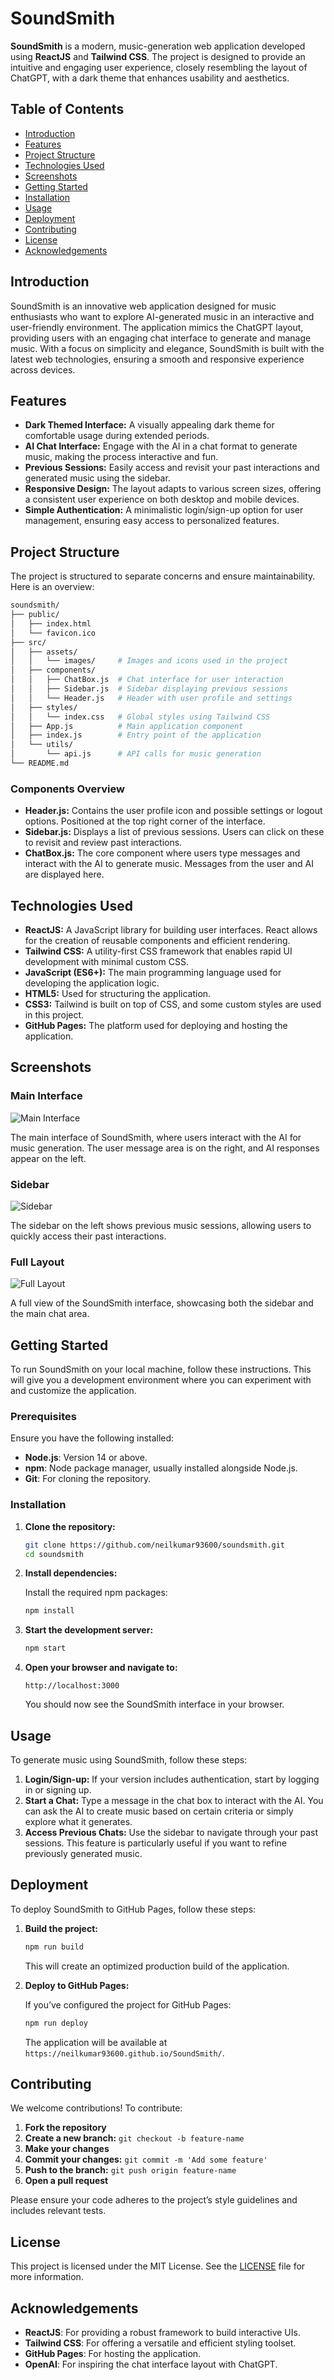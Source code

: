 # SoundSmith

**SoundSmith** is a modern, music-generation web application developed using **ReactJS** and **Tailwind CSS**. The project is designed to provide an intuitive and engaging user experience, closely resembling the layout of ChatGPT, with a dark theme that enhances usability and aesthetics.

## Table of Contents

- [Introduction](#introduction)
- [Features](#features)
- [Project Structure](#project-structure)
- [Technologies Used](#technologies-used)
- [Screenshots](#screenshots)
- [Getting Started](#getting-started)
- [Installation](#installation)
- [Usage](#usage)
- [Deployment](#deployment)
- [Contributing](#contributing)
- [License](#license)
- [Acknowledgements](#acknowledgements)

## Introduction

SoundSmith is an innovative web application designed for music enthusiasts who want to explore AI-generated music in an interactive and user-friendly environment. The application mimics the ChatGPT layout, providing users with an engaging chat interface to generate and manage music. With a focus on simplicity and elegance, SoundSmith is built with the latest web technologies, ensuring a smooth and responsive experience across devices.

## Features

- **Dark Themed Interface:** A visually appealing dark theme for comfortable usage during extended periods.
- **AI Chat Interface:** Engage with the AI in a chat format to generate music, making the process interactive and fun.
- **Previous Sessions:** Easily access and revisit your past interactions and generated music using the sidebar.
- **Responsive Design:** The layout adapts to various screen sizes, offering a consistent user experience on both desktop and mobile devices.
- **Simple Authentication:** A minimalistic login/sign-up option for user management, ensuring easy access to personalized features.

## Project Structure

The project is structured to separate concerns and ensure maintainability. Here is an overview:

```bash
soundsmith/
├── public/
│   ├── index.html
│   └── favicon.ico
├── src/
│   ├── assets/
│   │   └── images/     # Images and icons used in the project
│   ├── components/
│   │   ├── ChatBox.js  # Chat interface for user interaction
│   │   ├── Sidebar.js  # Sidebar displaying previous sessions
│   │   └── Header.js   # Header with user profile and settings
│   ├── styles/
│   │   └── index.css   # Global styles using Tailwind CSS
│   ├── App.js          # Main application component
│   ├── index.js        # Entry point of the application
│   └── utils/
│       └── api.js      # API calls for music generation
└── README.md
```

### Components Overview

- **Header.js:** Contains the user profile icon and possible settings or logout options. Positioned at the top right corner of the interface.
- **Sidebar.js:** Displays a list of previous sessions. Users can click on these to revisit and review past interactions.
- **ChatBox.js:** The core component where users type messages and interact with the AI to generate music. Messages from the user and AI are displayed here.

## Technologies Used

- **ReactJS:** A JavaScript library for building user interfaces. React allows for the creation of reusable components and efficient rendering.
- **Tailwind CSS:** A utility-first CSS framework that enables rapid UI development with minimal custom CSS.
- **JavaScript (ES6+):** The main programming language used for developing the application logic.
- **HTML5:** Used for structuring the application.
- **CSS3:** Tailwind is built on top of CSS, and some custom styles are used in this project.
- **GitHub Pages:** The platform used for deploying and hosting the application.

## Screenshots

### Main Interface

![Main Interface](./chatbox.png)

The main interface of SoundSmith, where users interact with the AI for music generation. The user message area is on the right, and AI responses appear on the left.

### Sidebar

![Sidebar](./sidebar.png)

The sidebar on the left shows previous music sessions, allowing users to quickly access their past interactions.

### Full Layout

![Full Layout](./main.png)

A full view of the SoundSmith interface, showcasing both the sidebar and the main chat area.

## Getting Started

To run SoundSmith on your local machine, follow these instructions. This will give you a development environment where you can experiment with and customize the application.

### Prerequisites

Ensure you have the following installed:

- **Node.js**: Version 14 or above.
- **npm**: Node package manager, usually installed alongside Node.js.
- **Git**: For cloning the repository.

### Installation

1. **Clone the repository:**

   ```bash
   git clone https://github.com/neilkumar93600/soundsmith.git
   cd soundsmith
   ```

2. **Install dependencies:**

   Install the required npm packages:

   ```bash
   npm install
   ```

3. **Start the development server:**

   ```bash
   npm start
   ```

4. **Open your browser and navigate to:**

   ```
   http://localhost:3000
   ```

   You should now see the SoundSmith interface in your browser.

## Usage

To generate music using SoundSmith, follow these steps:

1. **Login/Sign-up:** If your version includes authentication, start by logging in or signing up.
2. **Start a Chat:** Type a message in the chat box to interact with the AI. You can ask the AI to create music based on certain criteria or simply explore what it generates.
3. **Access Previous Chats:** Use the sidebar to navigate through your past sessions. This feature is particularly useful if you want to refine previously generated music.

## Deployment

To deploy SoundSmith to GitHub Pages, follow these steps:

1. **Build the project:**

   ```bash
   npm run build
   ```

   This will create an optimized production build of the application.

2. **Deploy to GitHub Pages:**

   If you’ve configured the project for GitHub Pages:

   ```bash
   npm run deploy
   ```

   The application will be available at `https://neilkumar93600.github.io/SoundSmith/`.

## Contributing

We welcome contributions! To contribute:

1. **Fork the repository**
2. **Create a new branch:** `git checkout -b feature-name`
3. **Make your changes**
4. **Commit your changes:** `git commit -m 'Add some feature'`
5. **Push to the branch:** `git push origin feature-name`
6. **Open a pull request**

Please ensure your code adheres to the project’s style guidelines and includes relevant tests.

## License

This project is licensed under the MIT License. See the [LICENSE](./LICENSE) file for more information.

## Acknowledgements

- **ReactJS**: For providing a robust framework to build interactive UIs.
- **Tailwind CSS**: For offering a versatile and efficient styling toolset.
- **GitHub Pages**: For hosting the application.
- **OpenAI**: For inspiring the chat interface layout with ChatGPT.

